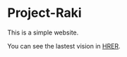 # Project-Raki
This is a simple website.

You can see the lastest vision in <a href=https://w-m.fun:25563 target="_blank">HRER</a>.
